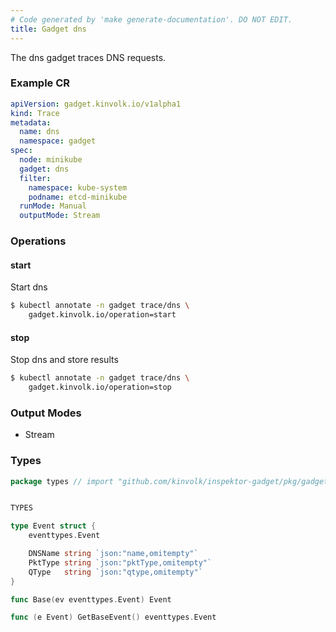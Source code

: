 ```yaml
---
# Code generated by 'make generate-documentation'. DO NOT EDIT.
title: Gadget dns
---
```


The dns gadget traces DNS requests.

### Example CR

```yaml
apiVersion: gadget.kinvolk.io/v1alpha1
kind: Trace
metadata:
  name: dns
  namespace: gadget
spec:
  node: minikube
  gadget: dns
  filter:
    namespace: kube-system
    podname: etcd-minikube
  runMode: Manual
  outputMode: Stream
```

### Operations


#### start

Start dns

```bash
$ kubectl annotate -n gadget trace/dns \
    gadget.kinvolk.io/operation=start
```
#### stop

Stop dns and store results

```bash
$ kubectl annotate -n gadget trace/dns \
    gadget.kinvolk.io/operation=stop
```

### Output Modes

* Stream

### Types

```go
package types // import "github.com/kinvolk/inspektor-gadget/pkg/gadgets/trace/dns/types"


TYPES

type Event struct {
	eventtypes.Event

	DNSName string `json:"name,omitempty"`
	PktType string `json:"pktType,omitempty"`
	QType   string `json:"qtype,omitempty"`
}

func Base(ev eventtypes.Event) Event

func (e Event) GetBaseEvent() eventtypes.Event

```

